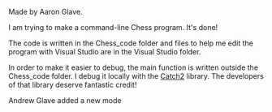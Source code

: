 Made by Aaron Glave.

I am trying to make a command-line Chess program. It's done!

The code is written in the Chess_code folder and files to help me edit the program with Visual Studio are in the Visual Studio folder.

In order to make it easier to debug, the main function is written outside the Chess_code folder.
I debug it locally with the [Catch2](https://github.com/catchorg/Catch2) library.
The developers of that library deserve fantastic credit!

Andrew Glave added a new mode
